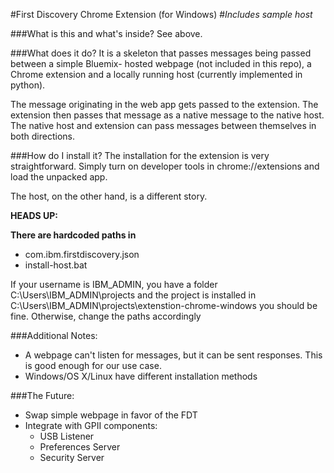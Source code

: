 #First Discovery Chrome Extension (for Windows)
#*Includes sample host*

###What is this and what's inside?
See above.

###What does it do?
It is a skeleton that passes messages being passed between a simple Bluemix-
hosted webpage (not included in this repo), a Chrome extension and a locally
running host (currently implemented in python).

The message originating in the web app gets passed to the extension. The
extension then passes that message as a native message to the native host. The
native host and extension can pass messages between themselves in both
directions.

###How do I install it?
The installation for the extension is very straightforward. Simply turn on
developer tools in chrome://extensions and load the unpacked app.

The host, on the other hand, is a different story.

**HEADS UP:**

**There are hardcoded paths in**
* com.ibm.firstdiscovery.json
* install-host.bat

If your username is IBM_ADMIN, you have a folder C:\Users\IBM_ADMIN\projects and the project is installed in C:\Users\IBM_ADMIN\projects\extenstion-chrome-windows you should be fine. Otherwise, change the paths accordingly

###Additional Notes:
* A webpage can't listen for messages, but it can be sent responses. This is good enough for our use case.
* Windows/OS X/Linux have different installation methods

###The Future:
* Swap simple webpage in favor of the FDT
* Integrate with GPII components:
    * USB Listener
    * Preferences Server
    * Security Server
